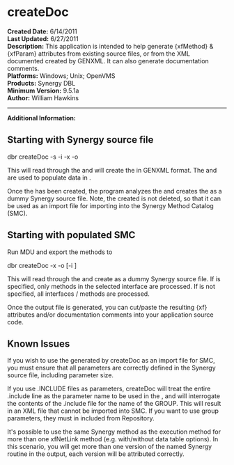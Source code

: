 # createDoc<br />
**Created Date:** 6/14/2011<br />
**Last Updated:** 6/27/2011<br />
**Description:** This application is intended to help generate {xfMethod} & {xfParam} attributes from existing source files, or from the XML documented created by GENXML.
It can also generate documentation comments.<br />
**Platforms:** Windows; Unix; OpenVMS<br />
**Products:** Synergy DBL<br />
**Minimum Version:** 9.5.1a<br />
**Author:** William Hawkins
<hr>

**Additional Information:**

Starting with Synergy source file
--------------------------

dbr createDoc -s <dblFile> <elbName> -i <interface> -x <xmlFile> -o <outFile>

This will read through the <dblFile> and will create the <xmlFile> in GENXML
format. The <elbName> and <interface> are used to populate data in <xmlFile>.

Once the <xmlFile> has been created, the program analyzes the <xmlFile> and
creates the <outFile> as a dummy Synergy source file. Note, the <xmlFile>
created is not deleted, so that it can be used as an import file for importing
into the Synergy Method Catalog (SMC).


Starting with populated SMC
---------------------------

Run MDU and export the methods to <xmlFile>

dbr createDoc -x <xmlFile> -o <outFile> [-i <interface>]

This will read through the <xmlFile> and create <outFile> as a dummy Synergy
source file. If <interface> is specified, only methods in the selected
interface are processed. If <interface> is not specified, all interfaces /
methods are processed.

Once the output file is generated, you can cut/paste the resulting {xf}
attributes and/or documentation comments into your application source code.


Known Issues
------------

If you wish to use the <xmlFile> generated by createDoc as an import file
for SMC, you must ensure that all parameters are correctly defined in the
Synergy source file, including parameter size.

If you use .INCLUDE files as parameters, createDoc will treat the entire
.include line as the parameter name to be used in the <xmlFile>, and will
interrogate the contents of the .include file for the name of the GROUP.
This will result in an XML file that cannot be imported into SMC. If you
want to use group parameters, they must in included from Repository.

It's possible to use the same Synergy method as the execution method for
more than one xfNetLink method (e.g. with/without data table options). In
this scenario, you will get more than one version of the named Synergy
routine in the output, each version will be attributed correctly.
